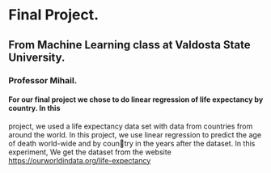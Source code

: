 # Final Project. 
## From Machine Learning class at Valdosta State University. 
### Professor Mihail. 
#### For our final project we chose to do linear regression of life expectancy by country. In this
project, we used a life expectancy data set with data from countries from around the world.
In this project, we use linear regression to predict the age of death world-wide and by country in the years after the dataset. In this experiment, We get the dataset from the website
<a href=" https://ourworldindata.org/life-expectancy" target="_blank"> https://ourworldindata.org/life-expectancy</a>
